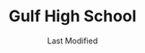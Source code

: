 ---
layout: location-page
date: Last Modified
description: "Local COVID-19 testing is available at Gulf High School in Port Richey, Florida, USA."
permalink: "locations/florida/port-richey/gulf-high-school/"
tags:
  - locations
  - florida
title: Gulf High School
uniqueName: gulf-high-school
state: Florida
stateAbbr: FL
hood: "Port Richey"
address: "5355 School Rd."
city: "Port Richey"
zip: "34652"
zipsNearby: "34423 34428 34429 34430 34431 34432 34433 34434 34436 34442 34445 34487 34446 34447 34448 34449 34450 34451 34452 34453 34460 34461 34464 34465 34498 33820 34216 34679 33823 33503 33830 33831 33744 34201 34202 34203 34204 34205 34206 34207 34208 34209 34210 34211 34212 34280 34281 34282 34217 34218 33835 33508 33509 33510 33511 34601 34602 34603 34604 34605 34606 34607 34608 34609 34610 34611 34613 34614 33513 33514 33755 33756 33757 33758 33759 33760 33761 33762 33763 33764 33765 33766 33767 33769 34714 33521 34215 34681 33524 33523 33525 33526 33527 34697 34698 33530 33839 33840 34680 34222 33534 34736 33846 33847 33785 33786 34636 33849 33537 33850 33801 33802 33803 33804 33805 33806 33807 33809 33810 33811 33812 33813 33815 33538 34637 34638 34639 33770 33771 33772 33773 33774 33775 33776 33777 33778 33779 33547 34228 33548 33549 33558 33559 34260 33550 34753 33860 34652 34653 34654 34655 34656 33863 34661 33556 34762 34677 34264 34660 34220 34221 34682 34683 34684 34685 34219 33780 33781 33782 33563 33564 33565 33566 33567 33868 34667 34668 34669 34673 34674 33568 33569 33578 33579 33570 33571 33572 33573 33575 34695 33574 33701 33702 33703 33704 33705 33706 33707 33708 33709 33710 33711 33712 33713 33714 33715 33716 33729 33730 33731 33732 33733 33734 33736 33737 33738 33740 33741 33742 33743 33747 33784 33576 33583 33584 33585 33586 33587 34270 33601 33602 33603 33604 33605 33606 33607 33608 33609 33610 33611 33612 33613 33614 33615 33616 33617 33618 33619 33620 33621 33622 33623 33624 33625 33626 33629 33630 33631 33633 33634 33635 33637 33646 33647 33650 33655 33660 33661 33662 33663 33664 33672 33673 33674 33675 33677 33679 33680 33681 33682 33684 33685 33686 33687 33688 33689 33694 34688 34689 34690 34691 34692 34250 33592 33593 33594 33595 33596 33597 34785 33598 33880 33881 33882 33883 33884 33885 33888 33539 33540 33541 33542 33543 33544 33545 33651 33690" 
mapUrl: "http://maps.apple.com/?q=Gulf+High+School&address=5355+School+Rd,Port+Richey,Florida,34652"
locationType: Drive-thru
phone: "800-229-2273"
website: "https://baycare.org/baycareanywhere"
onlineBooking: undefined
closed: undefined
closedUpdate: April 22nd, 2020
notes: "By appointment only. Requires phone screen. Privately owned."
days: Weekdays
hours: 9AM-Noon
ctaMessage: Learn more
ctaUrl: "https://baycare.org/baycareanywhere"
---